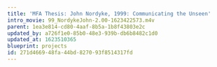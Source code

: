 ```yaml
---
title: 'MFA Thesis: John Nordyke, 1999: Communicating the Unseen'
intro_movie: 99_NordykeJohn-2.00-1623422573.m4v
parent: 1ea3e814-cd80-4aaf-8b5a-1b8f43803e2c
updated_by: a726f1e0-85b0-48e3-939b-db6b8482c1d0
updated_at: 1623510365
blueprint: projects
id: 271d4669-48fa-44bd-8270-93f8514317fd
---
```

